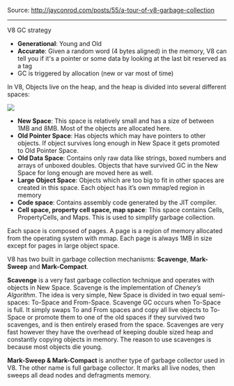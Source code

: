 Source: http://jayconrod.com/posts/55/a-tour-of-v8-garbage-collection

-------------------------

V8 GC strategy

- **Generational**: Young and Old
- **Accurate**: Given a random word (4 bytes aligned) in the memory, V8 can tell you if it's a pointer or some data by looking at the last bit reserved as a tag
- GC is triggered by allocation (new or var most of time)

In V8, Objects live on the heap, and the heap is divided into several different spaces:

![](https://cloud.githubusercontent.com/assets/1590890/16329668/4df6978c-3a16-11e6-8f6d-13f241fe3f8c.png)

- **New Space**: This space is relatively small and has a size of between 1MB and 8MB. Most of the objects are allocated here.
- **Old Pointer Space**: Has objects which may have pointers to other objects. If object survives long enough in New Space 
it gets promoted to Old Pointer Space.
- **Old Data Space**: Contains only raw data like strings, boxed numbers and arrays of unboxed doubles. 
Objects that have survived GC in the New Space for long enough are moved here as well.
- **Large Object Space**: Objects which are too big to fit in other spaces are created in this space. 
Each object has it’s own mmap‘ed region in memory
- **Code space**: Contains assembly code generated by the JIT compiler.
- **Cell space, property cell space, map space**: This space contains Cells, PropertyCells, and Maps. 
This is used to simplify garbage collection.

Each space is composed of pages. A page is a region of memory allocated from the operating system with mmap. 
Each page is always 1MB in size except for pages in large object space.

V8 has two built in garbage collection mechanisms: **Scavenge**, **Mark-Sweep** and **Mark-Compact**.

**Scavenge** is a very fast garbage collection technique and operates with objects in New Space. 
Scavenge is the implementation of _Cheney’s Algorithm_. The idea is very simple, New Space is divided in two equal semi-spaces: 
To-Space and From-Space. Scavenge GC occurs when To-Space is full. It simply swaps To and From spaces and copy all live objects
to To-Space or promote them to one of the old spaces if they survived two scavenges, and is then entirely erased from the space.
Scavenges are very fast however they have the overhead of keeping double sized heap and constantly copying objects in memory. 
The reason to use scavenges is because most objects die young.

**Mark-Sweep & Mark-Compact** is another type of garbage collector used in V8. The other name is full garbage collector. 
It marks all live nodes, then sweeps all dead nodes and defragments memory.
